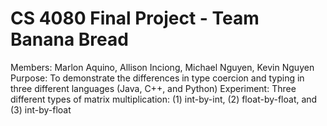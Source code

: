 # CS 4080 Final Project - Team Banana Bread
Members: Marlon Aquino, Allison Inciong, Michael Nguyen, Kevin Nguyen
Purpose: To demonstrate the differences in type coercion and typing in three different languages (Java, C++, and Python)
Experiment: Three different types of matrix multiplication: (1) int-by-int, (2) float-by-float, and (3) int-by-float
